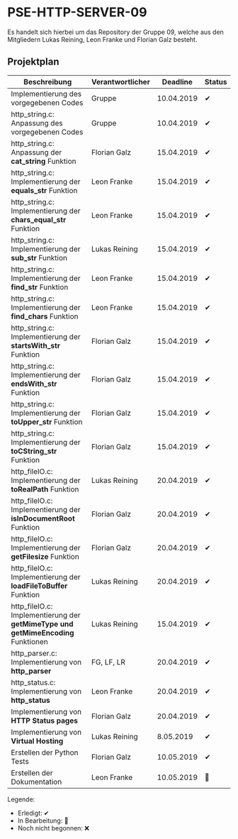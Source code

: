 # PSE-HTTP-SERVER-09

Es handelt sich hierbei um das Repository der Gruppe 09, welche aus den Mitgliedern Lukas Reining, Leon Franke und Florian Galz besteht. 

## Projektplan



| Beschreibung  | Verantwortlicher | Deadline      | Status      |
| ------------- | -------------    | ------------- | ------------- |
| Implementierung des vorgegebenen Codes   | Gruppe     | 10.04.2019  | ✔ |
| http_string.c: Anpassung des vorgegebenen Codes   | Gruppe     | 10.04.2019  | ✔ |
| http_string.c: Anpassung der **cat_string** Funktion  | Florian Galz     | 15.04.2019  | ✔ |
| http_string.c: Implementierung der **equals_str** Funktion  | Leon Franke     | 15.04.2019  | ✔ |
| http_string.c: Implementierung der **chars_equal_str** Funktion  | Leon Franke     | 15.04.2019  | ✔ |
| http_string.c: Implementierung der **sub_str** Funktion  | Lukas Reining     | 15.04.2019  | ✔ |
| http_string.c: Implementierung der **find_str** Funktion  | Leon Franke     | 15.04.2019  | ✔ |
| http_string.c: Implementierung der **find_chars** Funktion  | Leon Franke     | 15.04.2019  | ✔ |
| http_string.c: Implementierung der **startsWith_str** Funktion  | Florian Galz     | 15.04.2019  | ✔ |
| http_string.c: Implementierung der **endsWith_str** Funktion  | Florian Galz     | 15.04.2019  | ✔|
| http_string.c: Implementierung der **toUpper_str** Funktion  | Florian Galz     | 15.04.2019  | ✔ |
| http_string.c: Implementierung der **toCString_str** Funktion  | Florian Galz     | 15.04.2019  | ✔ |
| http_fileIO.c: Implementierung der **toRealPath** Funktion  | Lukas Reining     | 20.04.2019  | ✔ |
| http_fileIO.c: Implementierung der **isInDocumentRoot** Funktion  | Florian Galz     | 20.04.2019  | ✔ |
| http_fileIO.c: Implementierung der **getFilesize** Funktion  | Florian Galz     | 20.04.2019  | ✔ |
| http_fileIO.c: Implementierung der **loadFileToBuffer** Funktion  | Lukas Reining     | 20.04.2019  | ✔ |
| http_fileIO.c: Implementierung der **getMimeType und getMimeEncoding** Funktionen  | Lukas Reining     | 15.04.2019  | ✔ |
| http_parser.c: Implementierung von **http_parser** | FG, LF, LR    | 20.04.2019  | ✔ |
| http_status.c: Implementierung von **http_status** | Leon Franke   | 20.04.2019  | ✔ |
| Implementierung von **HTTP Status pages** | Florian Galz  | 20.04.2019  | ✔ |
| Implementierung von **Virtual Hosting** | Lukas Reining | 8.05.2019  | ✔ |
| Erstellen der Python Tests | Florian Galz | 10.05.2019  | ✔ |
| Erstellen der Dokumentation | Leon Franke | 10.05.2019  | 🔨 |

Legende: 
- Erledigt: ✔
- In Bearbeitung: 🔨
- Noch nicht begonnen: ❌